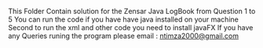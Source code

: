 This Folder Contain solution for the Zensar Java LogBook from Question 1 to 5
You can run the code if you have have java installed on your machine 
Second to run the xml and other code you need to install javaFX 
If you have any Queries runing the program please email : ntimza2000@gmail.com 
